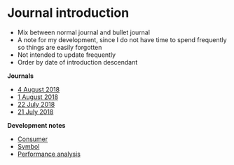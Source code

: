 # Journal introduction
- Mix between normal journal and bullet journal
- A note for my development, since I do not have time to spend frequently so things are easily forgotten
- Not intended to update frequently
- Order by date of introduction descendant

**Journals**
- [4 August 2018](2018-08-04.md)
- [1 August 2018](2018-08-01.md)
- [22 July 2018](2018-07-22.md)
- [21 July 2018](2018-07-21.md)

**Development notes**
- [Consumer](../consumer.md)
- [Symbol](../symbol.md)
- [Performance analysis](../performance_analysis.md)